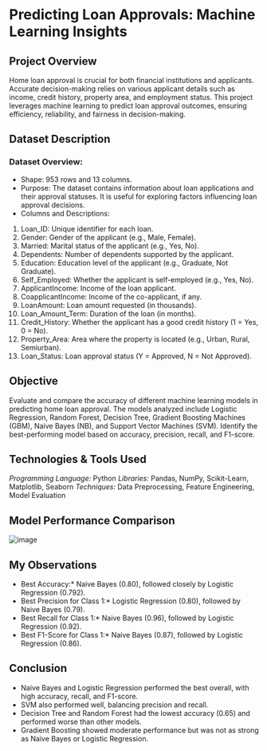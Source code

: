 # Predicting Loan Approvals: Machine Learning Insights
## Project Overview
Home loan approval is crucial for both financial institutions and applicants. Accurate decision-making relies on various applicant details such as income, credit history, property area, and employment status. This project leverages machine learning to predict loan approval outcomes, ensuring efficiency, reliability, and fairness in decision-making.
## Dataset Description
### Dataset Overview:
* Shape: 953 rows and 13 columns.
* Purpose: The dataset contains information about loan applications and their approval statuses. It is useful for exploring factors influencing loan approval decisions.
* Columns and Descriptions:
1. Loan_ID: Unique identifier for each loan.
2. Gender: Gender of the applicant (e.g., Male, Female).
3. Married: Marital status of the applicant (e.g., Yes, No).
4. Dependents: Number of dependents supported by the applicant.
5. Education: Education level of the applicant (e.g., Graduate, Not Graduate).
6. Self_Employed: Whether the applicant is self-employed (e.g., Yes, No).
7. ApplicantIncome: Income of the loan applicant.
8. CoapplicantIncome: Income of the co-applicant, if any.
9. LoanAmount: Loan amount requested (in thousands).
11. Loan_Amount_Term: Duration of the loan (in months).
12. Credit_History: Whether the applicant has a good credit history (1 = Yes, 0 = No).
13. Property_Area: Area where the property is located (e.g., Urban, Rural, Semiurban).
14. Loan_Status: Loan approval status (Y = Approved, N = Not Approved).

## Objective
Evaluate and compare the accuracy of different machine learning models in predicting home loan approval.
The models analyzed include Logistic Regression, Random Forest, Decision Tree, Gradient Boosting Machines (GBM), Naive Bayes (NB), and Support Vector Machines (SVM).
Identify the best-performing model based on accuracy, precision, recall, and F1-score.
## Technologies & Tools Used
*Programming Language:* Python
*Libraries:* Pandas, NumPy, Scikit-Learn, Matplotlib, Seaborn
*Techniques:* Data Preprocessing, Feature Engineering, Model Evaluation
## Model Performance Comparison
![image](https://github.com/user-attachments/assets/7249cb8a-8892-4b72-b59e-e236711f0de5)

## My Observations
* Best Accuracy:* Naive Bayes (0.80), followed closely by Logistic Regression (0.792).
* Best Precision for Class 1:* Logistic Regression (0.80), followed by Naive Bayes (0.79).
* Best Recall for Class 1:* Naive Bayes (0.96), followed by Logistic Regression (0.92).
* Best F1-Score for Class 1:* Naive Bayes (0.87), followed by Logistic Regression (0.86).
## Conclusion
* Naive Bayes and Logistic Regression performed the best overall, with high accuracy, recall, and F1-score.
* SVM also performed well, balancing precision and recall.
* Decision Tree and Random Forest had the lowest accuracy (0.65) and performed worse than other models.
* Gradient Boosting showed moderate performance but was not as strong as Naive Bayes or Logistic Regression.
